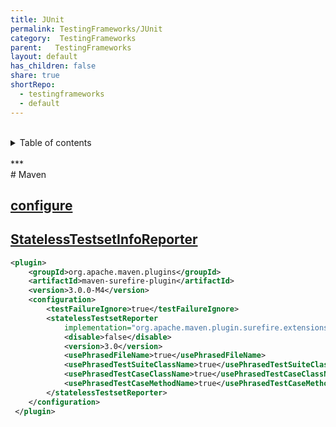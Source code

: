 ```yaml
---
title: JUnit  
permalink: TestingFrameworks/JUnit  
category:  TestingFrameworks  
parent:   TestingFrameworks  
layout: default  
has_children: false  
share: true  
shortRepo:  
  - testingframeworks  
  - default  
---
```

  
<br/>  
<details markdown="block">  
<summary>  
Table of contents  
</summary>  
{: .text-delta }  
1. TOC  
{:toc}  
</details>  
<br/>  
***  
<br/>  
# Maven  
  
## [configure](https://maven.apache.org/surefire/maven-surefire-plugin/examples/junit-platform.html)  
  
## [StatelessTestsetInfoReporter](https://maven.apache.org/surefire/surefire-extensions-api/apidocs/org/apache/maven/surefire/extensions/StatelessTestsetInfoReporter.html)  
  
```xml  
<plugin>  
    <groupId>org.apache.maven.plugins</groupId>  
    <artifactId>maven-surefire-plugin</artifactId>  
    <version>3.0.0-M4</version>  
    <configuration>  
        <testFailureIgnore>true</testFailureIgnore>  
        <statelessTestsetReporter  
            implementation="org.apache.maven.plugin.surefire.extensions.junit5.JUnit5Xml30StatelessReporter">  
            <disable>false</disable>  
            <version>3.0</version>  
            <usePhrasedFileName>true</usePhrasedFileName>  
            <usePhrasedTestSuiteClassName>true</usePhrasedTestSuiteClassName>  
            <usePhrasedTestCaseClassName>true</usePhrasedTestCaseClassName>  
            <usePhrasedTestCaseMethodName>true</usePhrasedTestCaseMethodName>  
        </statelessTestsetReporter>  
    </configuration>  
 </plugin>  
```